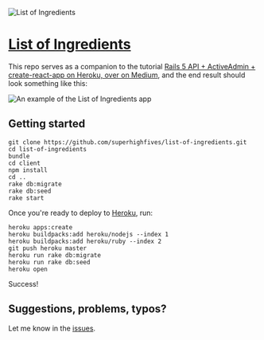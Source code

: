 ![List of Ingredients](https://i.imgur.com/30bgJWe.png)

# [List of Ingredients](https://intense-journey-41202.herokuapp.com/)

This repo serves as a companion to the tutorial [Rails 5 API + ActiveAdmin + create-react-app on Heroku, over on Medium](https://medium.com/superhighfives/rails-5-api-activeadmin-create-react-app-on-heroku-de5481b7ec0b), and the end result should look something like this:

![An example of the List of Ingredients app](http://i.imgur.com/as3HMYP.png)

## Getting started

``` shell
git clone https://github.com/superhighfives/list-of-ingredients.git
cd list-of-ingredients
bundle
cd client
npm install
cd ..
rake db:migrate
rake db:seed
rake start
```

Once you're ready to deploy to [Heroku](https://surge.sh), run:

``` shell
heroku apps:create
heroku buildpacks:add heroku/nodejs --index 1
heroku buildpacks:add heroku/ruby --index 2
git push heroku master
heroku run rake db:migrate
heroku run rake db:seed
heroku open
```

Success!

## Suggestions, problems, typos?

Let me know in the [issues](https://github.com/superhighfives/list-of-ingredients/issues).
